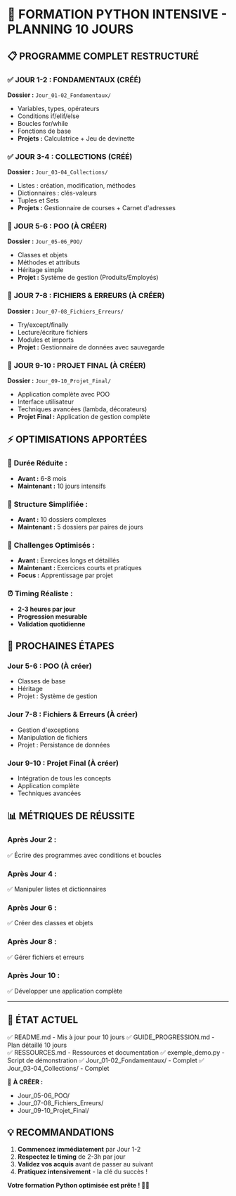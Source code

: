# 🎯 FORMATION PYTHON INTENSIVE - PLANNING 10 JOURS

## 📋 **PROGRAMME COMPLET RESTRUCTURÉ**

### ✅ **JOUR 1-2 : FONDAMENTAUX** (CRÉÉ)
**Dossier :** `Jour_01-02_Fondamentaux/`
- Variables, types, opérateurs
- Conditions if/elif/else  
- Boucles for/while
- Fonctions de base
- **Projets :** Calculatrice + Jeu de devinette

### ✅ **JOUR 3-4 : COLLECTIONS** (CRÉÉ)
**Dossier :** `Jour_03-04_Collections/`
- Listes : création, modification, méthodes
- Dictionnaires : clés-valeurs
- Tuples et Sets
- **Projets :** Gestionnaire de courses + Carnet d'adresses

### 🔧 **JOUR 5-6 : POO** (À CRÉER)
**Dossier :** `Jour_05-06_POO/`
- Classes et objets
- Méthodes et attributs
- Héritage simple
- **Projet :** Système de gestion (Produits/Employés)

### 🔧 **JOUR 7-8 : FICHIERS & ERREURS** (À CRÉER)
**Dossier :** `Jour_07-08_Fichiers_Erreurs/`
- Try/except/finally
- Lecture/écriture fichiers
- Modules et imports
- **Projet :** Gestionnaire de données avec sauvegarde

### 🔧 **JOUR 9-10 : PROJET FINAL** (À CRÉER)
**Dossier :** `Jour_09-10_Projet_Final/`
- Application complète avec POO
- Interface utilisateur
- Techniques avancées (lambda, décorateurs)
- **Projet Final :** Application de gestion complète

## ⚡ **OPTIMISATIONS APPORTÉES**

### 🎯 **Durée Réduite :** 
- **Avant :** 6-8 mois
- **Maintenant :** 10 jours intensifs

### 📁 **Structure Simplifiée :**
- **Avant :** 10 dossiers complexes
- **Maintenant :** 5 dossiers par paires de jours

### 🎪 **Challenges Optimisés :**
- **Avant :** Exercices longs et détaillés
- **Maintenant :** Exercices courts et pratiques
- **Focus :** Apprentissage par projet

### ⏰ **Timing Réaliste :**
- **2-3 heures par jour**
- **Progression mesurable**
- **Validation quotidienne**

## 🎯 **PROCHAINES ÉTAPES**

### **Jour 5-6 : POO (À créer)**
- Classes de base
- Héritage
- Projet : Système de gestion

### **Jour 7-8 : Fichiers & Erreurs (À créer)**
- Gestion d'exceptions
- Manipulation de fichiers
- Projet : Persistance de données

### **Jour 9-10 : Projet Final (À créer)**
- Intégration de tous les concepts
- Application complète
- Techniques avancées

## 📊 **MÉTRIQUES DE RÉUSSITE**

### **Après Jour 2 :**
✅ Écrire des programmes avec conditions et boucles

### **Après Jour 4 :**
✅ Manipuler listes et dictionnaires

### **Après Jour 6 :**
✅ Créer des classes et objets

### **Après Jour 8 :**
✅ Gérer fichiers et erreurs

### **Après Jour 10 :**
✅ Développer une application complète

---

## 🚀 **ÉTAT ACTUEL**

✅ README.md - Mis à jour pour 10 jours
✅ GUIDE_PROGRESSION.md - Plan détaillé 10 jours  
✅ RESSOURCES.md - Ressources et documentation
✅ exemple_demo.py - Script de démonstration
✅ Jour_01-02_Fondamentaux/ - Complet
✅ Jour_03-04_Collections/ - Complet

🔧 **À CRÉER :**
- Jour_05-06_POO/
- Jour_07-08_Fichiers_Erreurs/  
- Jour_09-10_Projet_Final/

## 💡 **RECOMMANDATIONS**

1. **Commencez immédiatement** par Jour 1-2
2. **Respectez le timing** de 2-3h par jour
3. **Validez vos acquis** avant de passer au suivant
4. **Pratiquez intensivement** - la clé du succès !

**Votre formation Python optimisée est prête ! 🐍🚀**
